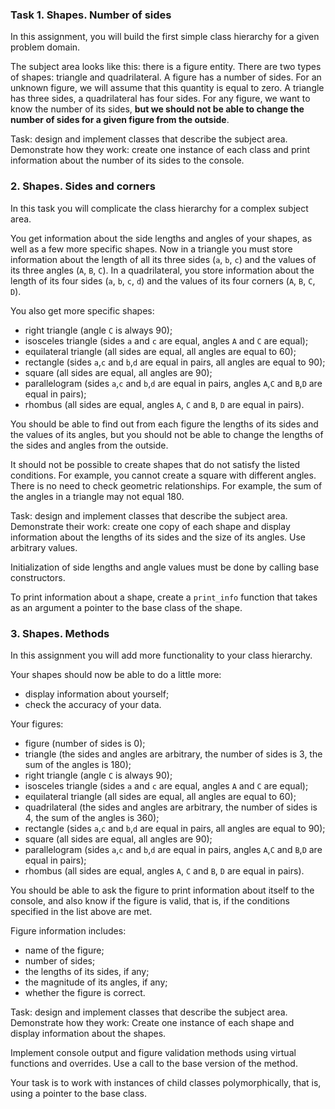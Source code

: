 ### Task 1. Shapes. Number of sides
In this assignment, you will build the first simple class hierarchy for a given problem domain.

The subject area looks like this: there is a figure entity. There are two types of shapes: triangle and quadrilateral. A figure has a number of sides. For an unknown figure, we will assume that this quantity is equal to zero. A triangle has three sides, a quadrilateral has four sides. For any figure, we want to know the number of its sides, **but we should not be able to change the number of sides for a given figure from the outside**.

Task: design and implement classes that describe the subject area. Demonstrate how they work: create one instance of each class and print information about the number of its sides to the console.

### 2. Shapes. Sides and corners
In this task you will complicate the class hierarchy for a complex subject area.

You get information about the side lengths and angles of your shapes, as well as a few more specific shapes. Now in a triangle you must store information about the length of all its three sides (`a`, `b`, `c`) and the values of its three angles (`A`, `B`, `C`). In a quadrilateral, you store information about the length of its four sides (`a`, `b`, `c`, `d`) and the values of its four corners (`A`, `B`, `C`, `D`).

You also get more specific shapes:

- right triangle (angle `C` is always 90);
- isosceles triangle (sides `a` and `c` are equal, angles `A` and `C` are equal);
- equilateral triangle (all sides are equal, all angles are equal to 60);
- rectangle (sides `a`,`c` and `b`,`d` are equal in pairs, all angles are equal to 90);
- square (all sides are equal, all angles are 90);
- parallelogram (sides `a`,`c` and `b`,`d` are equal in pairs, angles `A`,`C` and `B`,`D` are equal in pairs);
- rhombus (all sides are equal, angles `A`, `C` and `B`, `D` are equal in pairs).
  
You should be able to find out from each figure the lengths of its sides and the values ​​of its angles, but you should not be able to change the lengths of the sides and angles from the outside.

It should not be possible to create shapes that do not satisfy the listed conditions. For example, you cannot create a square with different angles. There is no need to check geometric relationships. For example, the sum of the angles in a triangle may not equal 180.

Task: design and implement classes that describe the subject area. Demonstrate their work: create one copy of each shape and display information about the lengths of its sides and the size of its angles. Use arbitrary values.

Initialization of side lengths and angle values must be done by calling base constructors.

To print information about a shape, create a `print_info` function that takes as an argument a pointer to the base class of the shape.

### 3. Shapes. Methods
In this assignment you will add more functionality to your class hierarchy.

Your shapes should now be able to do a little more:
- display information about yourself;
- check the accuracy of your data.

Your figures:
- figure (number of sides is 0);
- triangle (the sides and angles are arbitrary, the number of sides is 3, the sum of the angles is 180);
- right triangle (angle `C` is always 90);
- isosceles triangle (sides `a` and `c` are equal, angles `A` and `C` are equal);
- equilateral triangle (all sides are equal, all angles are equal to 60);
- quadrilateral (the sides and angles are arbitrary, the number of sides is 4, the sum of the angles is 360);
- rectangle (sides `a`,`c` and `b`,`d` are equal in pairs, all angles are equal to 90);
- square (all sides are equal, all angles are 90);
- parallelogram (sides `a`,`c` and `b`,`d` are equal in pairs, angles `A`,`C` and `B`,`D` are equal in pairs);
- rhombus (all sides are equal, angles `A`, `C` and `B`, `D` are equal in pairs).

You should be able to ask the figure to print information about itself to the console, and also know if the figure is valid, that is, if the conditions specified in the list above are met.

Figure information includes:
- name of the figure;
- number of sides;
- the lengths of its sides, if any;
- the magnitude of its angles, if any;
- whether the figure is correct.

Task: design and implement classes that describe the subject area. Demonstrate how they work: Create one instance of each shape and display information about the shapes.

Implement console output and figure validation methods using virtual functions and overrides. Use a call to the base version of the method.

Your task is to work with instances of child classes polymorphically, that is, using a pointer to the base class.